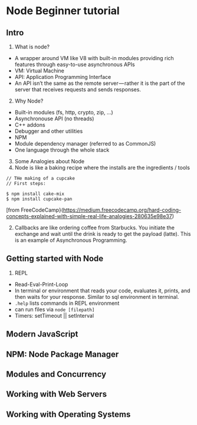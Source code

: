 # Node Beginner tutorial

## Intro
1. What is node?
* A wrapper around VM like V8 with built-in modules providing rich features through easy-to-use asynchronous APIs
* VM: Virtual Machine
* API: Application Programming Interface
* An API isn’t the same as the remote server — rather it is the part of the server that receives requests and sends responses.

2. Why Node?
* Built-in modules (fs, http, crypto, zip, ...)
* Asynchronouse API (no threads)
* C++ addons
* Debugger and other utilities
* NPM
* Module dependency manager (referred to as CommonJS)
* One language through the whole stack

3. Some Analogies about Node
1. Node is like a baking recipe where the installs are the ingredients / tools
```
// THe making of a cupcake
// First steps:

$ npm install cake-mix
$ npm install cupcake-pan
```
[from FreeCodeCamp}(https://medium.freecodecamp.org/hard-coding-concepts-explained-with-simple-real-life-analogies-280635e98e37)

2. Callbacks are like ordering coffee from Starbucks. You initiate the exchange and wait until the drink is ready to get the payload (latte). This is an example of Asynchronous Programming.

## Getting started with Node
1. REPL
* Read-Eval-Print-Loop
* In terminal or environment that reads your code, evaluates it, prints, and then waits for your response. Similar to sql environment in terminal.
* `.help` lists commands in REPL environment
* can run files via `node [filepath]`
* Timers: setTimeout || setInterval

## Modern JavaScript

## NPM: Node Package Manager

## Modules and Concurrency

## Working with Web Servers

## Working with Operating Systems
